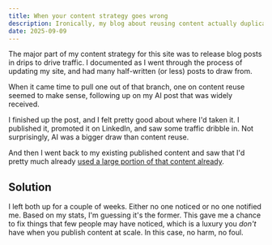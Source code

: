 ```yaml
---
title: When your content strategy goes wrong
description: Ironically, my blog about reusing content actually duplicated my own content.
date: 2025-09-09
---
```


The major part of my content strategy for this site was to release blog posts in drips to drive traffic. I documented as I went through the process of updating my site, and had many half-written (or less) posts to draw from.

When it came time to pull one out of that branch, one on content reuse seemed to make sense, following up on my AI post that was widely received.

I finished up the post, and I felt pretty good about where I'd taken it. I published it, promoted it on LinkedIn, and saw some traffic dribble in. Not surprisingly, AI was a bigger draw than content reuse.

And then I went back to my existing published content and saw that I'd pretty much already [used a large portion of that content already](/static-site-transformation/content-strategy-for-ssgs.md).

## Solution

I left both up for a couple of weeks. Either no one noticed or no one notified me. Based on my stats, I'm guessing it's the former. This gave me a chance to fix things that few people may have noticed, which is a luxury you *don't* have when you publish content at scale. In this case, no harm, no foul. 


